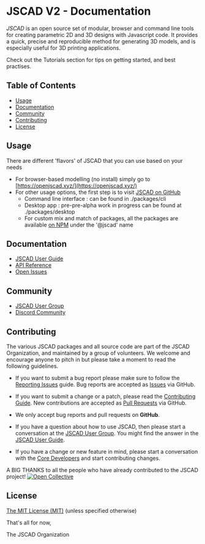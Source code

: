 # JSCAD V2 - Documentation

*JSCAD* is an open source set of modular, browser and command line tools for creating parametric 2D and 3D designs with Javascript code. It provides a quick, precise and reproducible method for generating 3D models, and is especially useful for 3D printing applications.

Check out the Tutorials section for tips on getting started, and best practises. 

## Table of Contents

- [Usage](#usage)
- [Documentation](#documentation)
- [Community](#community)
- [Contributing](#contributing)
- [License](#license)

## Usage

There are different 'flavors' of JSCAD that you can use based on your needs
- For browser-based modelling (no install) simply go to [https://openjscad.xyz/](https://openjscad.xyz/)
- For other usage options, the first step is to visit [JSCAD on GitHub](https://github.com/jscad/OpenJSCAD.org/)
  * Command line interface : can be found in ./packages/cli
  * Desktop app : pre-pre-alpha work in progress can be found  at ./packages/desktop
  * For custom mix and match of packages, all the packages are available [on NPM](https://www.npmjs.com/search?q=%40jscad) under the '@jscad' name

## Documentation

* [JSCAD User Guide](https://www.openjscad.xyz/guide.html)
* [API Reference](https://www.openjscad.xyz/docs)
* [Open Issues](https://www.openjscad.xyz/issues.html)

## Community

* [JSCAD User Group](https://openjscad.xyz/forum.html)
* [Discord Community](https://openjscad.xyz/discord.html)

## Contributing

The various JSCAD packages and all source code are part of the JSCAD Organization, and maintained by a group of volunteers.
We welcome and encourage anyone to pitch in but please take a moment to read the following guidelines.

* If you want to submit a bug report please make sure to follow the [Reporting Issues](https://github.com/jscad/OpenJSCAD.org/wiki/Reporting-Issues) guide. Bug reports are accepted as [Issues](https://github.com/jscad/OpenJSCAD.org/issues/) via GitHub.

* If you want to submit a change or a patch, please read the [Contributing Guide](https://github.com/jscad/OpenJSCAD.org/blob/master/CONTRIBUTING.md). New contributions are accepted as [Pull Requests](https://github.com/jscad/OpenJSCAD.org/pulls/) via GitHub.

* We only accept bug reports and pull requests on **GitHub**.

* If you have a question about how to use JSCAD, then please start a conversation at the [JSCAD User Group](https://openjscad.xyz/forum.html). You might find the answer in the [JSCAD User Guide](https://openjscad.xyz/guide.html).

* If you have a change or new feature in mind, please start a conversation with the [Core Developers](https://openjscad.xyz/forum.html) and start contributing changes.

A BIG THANKS to all the people who have already contributed to the JSCAD project!
<a href="https://github.com/jscad/OpenJSCAD.org/graphs/contributors"><img src="https://opencollective.com/openjscad/contributors.svg?width=890" alt="Open Collective"></a>

## License

[The MIT License (MIT)](https://github.com/jscad/OpenJSCAD.org/blob/master/LICENSE)
(unless specified otherwise)

That's all for now,

The JSCAD Organization
